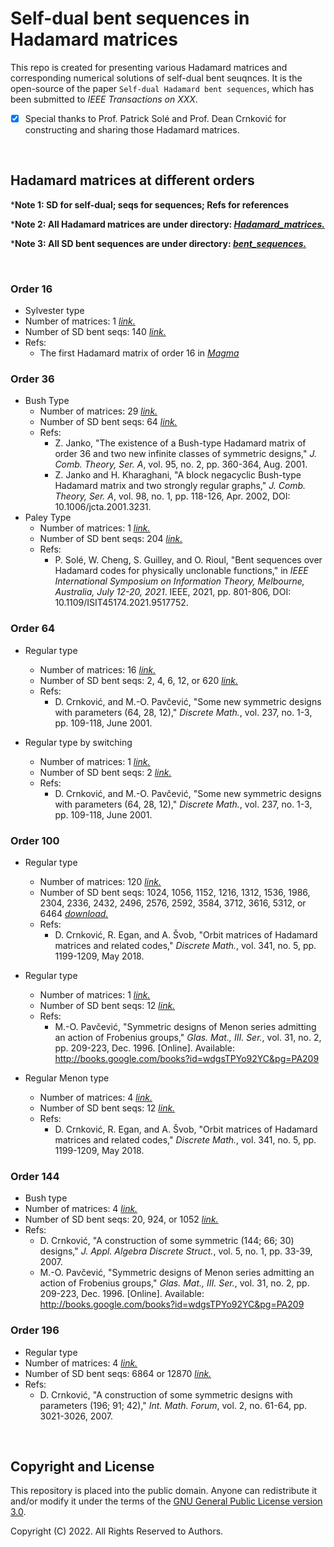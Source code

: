 # Self-dual bent sequences in Hadamard matrices

This repo is created for presenting various Hadamard matrices and corresponding numerical solutions of self-dual bent seuqnces. It is the open-source of the paper `Self-dual Hadamard bent sequences`, which has been submitted to *IEEE Transactions on XXX*.

- [x] Special thanks to Prof. Patrick Solé and Prof. Dean Crnković for constructing and sharing those Hadamard matrices.

<br/>

## Hadamard matrices at different orders

***Note 1: SD for self-dual; seqs for sequences; Refs for references**

***Note 2: All Hadamard matrices are under directory: [*Hadamard_matrices.*](./Hadamard_matrices)**

***Note 3: All SD bent sequences are under directory: [*bent_sequences.*](./bent_sequences)**

<br/>

### Order 16

- Sylvester type
- Number of matrices: 1 [*link.*](./Hadamard_matrices/H_n16_eigen4_Sylvester_N1.txt)
- Number of SD bent seqs: 140 [*link.*](./bent_sequences/sd_bent_n16_eigen4_Sylvester_N1.log)
- Refs: 
  - The first Hadamard matrix of order 16 in [*Magma*](http://magma.maths.usyd.edu.au/magma/)

### Order 36

- Bush Type
  - Number of matrices: 29 [*link.*](./Hadamard_matrices/H_n36_eigen6_Bush_N29.txt)
  - Number of SD bent seqs: 64 [*link.*](./bent_sequences/sd_bent_n36_eigen6_Bush_N29.log)
  - Refs: 
    - Z. Janko, "The existence of a Bush-type Hadamard matrix of order 36 and two new infinite classes of symmetric designs," *J. Comb. Theory, Ser. A*, vol. 95, no. 2, pp. 360-364, Aug. 2001.
    - Z. Janko and H. Kharaghani, "A block negacyclic Bush-type Hadamard matrix and two strongly regular graphs," *J. Comb. Theory, Ser. A*, vol. 98, no. 1, pp. 118-126, Apr. 2002, DOI: 10.1006/jcta.2001.3231.
- Paley Type
  - Number of matrices: 1 [*link.*](./Hadamard_matrices/H_n36_eigen6_Paley_N1.txt)
  - Number of SD bent seqs: 204 [*link.*](./bent_sequences/sd_bent_n36_eigen6_Paley_N1.log)
  - Refs: 
    - P. Solé, W. Cheng, S. Guilley, and O. Rioul, "Bent sequences over Hadamard codes for physically unclonable functions," in *IEEE International Symposium on Information Theory, Melbourne, Australia, July 12-20, 2021*. IEEE, 2021, pp. 801-806, DOI: 10.1109/ISIT45174.2021.9517752.

### Order 64

- Regular type
  - Number of matrices: 16 [*link.*](./Hadamard_matrices/H_n64_eigen8_Regular_N16.txt)
  - Number of SD bent seqs: 2, 4, 6, 12, or 620  [*link.*](./bent_sequences/sd_bent_n64_eigen8_Regular_N16.log)
  - Refs: 
    - D. Crnković, and M.-O. Pavčević, "Some new symmetric designs with parameters (64, 28, 12)," *Discrete Math.*, vol. 237, no. 1-3, pp. 109-118, June 2001.

- Regular type by switching
  - Number of matrices: 1 [*link.*](./Hadamard_matrices/H_n64_eigen8_Regular_by_Switch_N1.txt)
  - Number of SD bent seqs: 2  [*link.*](./bent_sequences/sd_bent_n64_eigen8_Regular_by_Switch_N1.log)
  - Refs: 
    - D. Crnković, and M.-O. Pavčević, "Some new symmetric designs with parameters (64, 28, 12)," *Discrete Math.*, vol. 237, no. 1-3, pp. 109-118, June 2001.

### Order 100

- Regular type
  - Number of matrices: 120 [*link.*](./Hadamard_matrices/H_n100_eigen10_Regular_N120.txt)
  - Number of SD bent seqs: 1024, 1056, 1152, 1216, 1312, 1536, 1986, 2304, 2336, 2432, 2496, 2576, 2592, 3584, 3712, 3616, 5312, or 6464  [*download.*](./bent_sequences/sd_bent_n100_eigen10_Regular_N120.zip)
  - Refs: 
    - D. Crnković, R. Egan, and A. Švob, "Orbit matrices of Hadamard matrices and related codes," *Discrete Math.*, vol. 341, no. 5, pp. 1199-1209, May 2018.

- Regular type
  - Number of matrices: 1 [*link.*](./Hadamard_matrices/H_n100_eigen10_Regular_N1.txt)
  - Number of SD bent seqs: 12  [*link.*](./bent_sequences/sd_bent_n100_eigen10_Regular_N1.log)
  - Refs: 
    - M.-O. Pavčević, "Symmetric designs of Menon series admitting an action of Frobenius groups," *Glas. Mat., III. Ser.*, vol. 31, no. 2, pp. 209-223, Dec. 1996. [Online]. Available: http://books.google.com/books?id=wdgsTPYo92YC&pg=PA209

- Regular Menon type
  - Number of matrices: 4 [*link.*](./Hadamard_matrices/H_n100_eigen10_Regular_Menon_N4.txt)
  - Number of SD bent seqs: 12  [*link.*](./bent_sequences/sd_bent_n100_eigen10_Regular_Menon_N4.log)
  - Refs: 
    - D. Crnković, R. Egan, and A. Švob, "Orbit matrices of Hadamard matrices and related codes," *Discrete Math.*, vol. 341, no. 5, pp. 1199-1209, May 2018.

### Order 144

- Bush type
- Number of matrices: 4 [*link.*](./Hadamard_matrices/H_n144_eigen12_Bush_N4.txt)
- Number of SD bent seqs: 20, 924, or 1052 [*link.*](./bent_sequences/sd_bent_n144_eigen12_Bush_N4.log)
- Refs: 
  - D. Crnković, "A construction of some symmetric (144; 66; 30) designs," *J. Appl. Algebra Discrete Struct.*, vol. 5, no. 1, pp. 33-39, 2007.
  - M.-O. Pavčević, "Symmetric designs of Menon series admitting an action of Frobenius groups," *Glas. Mat., III. Ser.*, vol. 31, no. 2, pp. 209-223, Dec. 1996. [Online]. Available: http://books.google.com/books?id=wdgsTPYo92YC&pg=PA209


### Order 196

- Regular type
- Number of matrices: 4 [*link.*](./Hadamard_matrices/H_n196_eigen14_Regular_N4.txt)
- Number of SD bent seqs: 6864 or 12870 [*link.*](./bent_sequences/sd_bent_n196_eigen14_Regular_N4.log)
- Refs: 
  - D. Crnković, "A construction of some symmetric designs with parameters (196; 91; 42)," *Int. Math. Forum*, vol. 2, no. 61-64, pp. 3021-3026, 2007.

<br/>

## Copyright and License

This repository is placed into the public domain. Anyone can redistribute it and/or modify it under the terms of the [GNU General Public License version 3.0](https://www.gnu.org/licenses/gpl-3.0.html).

Copyright (C) 2022. All Rights Reserved to Authors.
